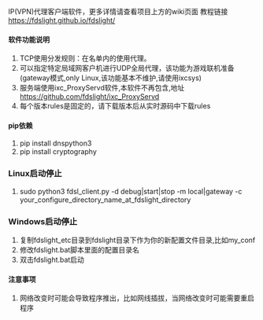 IP(VPN)代理客户端软件，更多详情请查看项目上方的wiki页面
教程链接 https://fdslight.github.io/fdslight/

#### **软件功能说明**
1. TCP使用分发规则：在名单内的使用代理。
2. 可以指定特定局域网客户机进行UDP全局代理，该功能为游戏联机准备(gateway模式,only Linux,该功能基本不维护,请使用ixcsys)
3. 服务端使用ixc_ProxyServd软件,本软件不再包含,地址 https://github.com/fdslight/ixc_ProxyServd
4. 每个版本rules是固定的，请下载版本后从实时源码中下载rules

#### **pip依赖**
1. pip install dnspython3
2. pip install cryptography

### **Linux启动停止**
1. sudo python3 fdsl_client.py -d debug|start|stop -m local|gateway -c your_configure_directory_name_at_fdslight_directory

### **Windows启动停止**
1. 复制fdslight_etc目录到fdslight目录下作为你的新配置文件目录,比如my_conf
2. 修改fdslight.bat脚本里面的配置目录名
3. 双击fdslight.bat启动

#### **注意事项**
1. 网络改变时可能会导致程序推出，比如网线插拔，当网络改变时可能需要重启程序